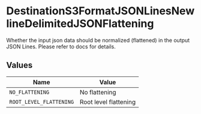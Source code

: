 # DestinationS3FormatJSONLinesNewlineDelimitedJSONFlattening

Whether the input json data should be normalized (flattened) in the output JSON Lines. Please refer to docs for details.


## Values

| Name                    | Value                   |
| ----------------------- | ----------------------- |
| `NO_FLATTENING`         | No flattening           |
| `ROOT_LEVEL_FLATTENING` | Root level flattening   |